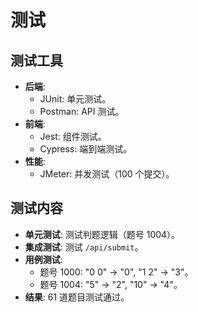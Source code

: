 # 测试

## 测试工具
- **后端**:
    - JUnit: 单元测试。
    - Postman: API 测试。
- **前端**:
    - Jest: 组件测试。
    - Cypress: 端到端测试。
- **性能**:
    - JMeter: 并发测试（100 个提交）。

## 测试内容
- **单元测试**: 测试判题逻辑（题号 1004）。
- **集成测试**: 测试 `/api/submit`。
- **用例测试**:
    - 题号 1000: "0 0" -> "0", "1 2" -> "3"。
    - 题号 1004: "5" -> "2", "10" -> "4"。
- **结果**: 61 道题目测试通过。